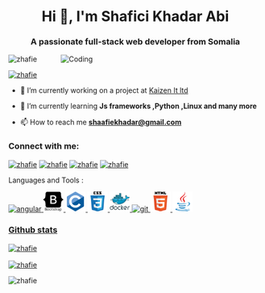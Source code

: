 

 
<h1 align="center">Hi 👋, I'm Shafici Khadar Abi  </h1>
<h3 align="center">A passionate full-stack web developer from Somalia</h3>
<img align="right" alt="Coding" width="400" src="https://camo.githubusercontent.com/422c8c98b9583219958a791ade62fd107b6f208f8814f940687d40c75cc98e2b/68747470733a2f2f63646e2e6472696262626c652e636f6d2f75736572732f3932363533372f73637265656e73686f74732f343530323932342f6d656469612f37396532366162623366623835623432663237323263663232646130393564632e676966">
<p align="left"> <img src="https://komarev.com/ghpvc/?username=zhafie&label=Profile%20views&color=0e75b6&style=flat" alt="zhafie" /> </p>

<p align="left"> <a href="https://twitter.com/zhafie" target="blank"><img src="https://img.shields.io/twitter/follow/zhafie?logo=twitter&style=for-the-badge" alt="zhafie" /></a> </p>

- 🔭 I’m currently working on a project at [Kaizen It  ltd](https://github.com/stars/zhafie/lists/kaizen-it)

- 🌱 I’m currently learning **Js frameworks ,Python ,Linux and many more**
- 📫 How to reach me **shaafiekhadar@gmail.com**
 




<h3 align="left">Connect with me:</h3>
<p align="left">
<a href="https://twitter.com/zhafie" target="blank"><img align="center" src="https://raw.githubusercontent.com/rahuldkjain/github-profile-readme-generator/master/src/images/icons/Social/twitter.svg" alt="zhafie" height="30" width="40" /></a>
<a href="https://linkedin.com/in/zhafie" target="blank"><img align="center" src="https://raw.githubusercontent.com/rahuldkjain/github-profile-readme-generator/master/src/images/icons/Social/linked-in-alt.svg" alt="zhafie" height="30" width="40" /></a>
<a href="https://fb.com/zhafie" target="blank"><img align="center" src="https://raw.githubusercontent.com/rahuldkjain/github-profile-readme-generator/master/src/images/icons/Social/facebook.svg" alt="zhafie" height="30" width="40" /></a>
<a href="https://instagram.com/zhafie" target="blank"><img align="center" src="https://raw.githubusercontent.com/rahuldkjain/github-profile-readme-generator/master/src/images/icons/Social/instagram.svg" alt="zhafie" height="30" width="40" /></a>
 
</p


 
 
 

<h3 align="left">Languages and Tools :</h3>
<p align="left"> <a href="https://angular.io" target="_blank" rel="noreferrer"> <img src="https://angular.io/assets/images/logos/angular/angular.svg" alt="angular" width="40" height="40"/> </a> <a href="https://getbootstrap.com" target="_blank" rel="noreferrer"> <img src="https://raw.githubusercontent.com/devicons/devicon/master/icons/bootstrap/bootstrap-plain-wordmark.svg" alt="bootstrap" width="40" height="40"/> </a> <a href="https://www.cprogramming.com/" target="_blank" rel="noreferrer"> <img src="https://raw.githubusercontent.com/devicons/devicon/master/icons/c/c-original.svg" alt="c" width="40" height="40"/> </a> <a href="https://www.w3schools.com/css/" target="_blank" rel="noreferrer"> <img src="https://raw.githubusercontent.com/devicons/devicon/master/icons/css3/css3-original-wordmark.svg" alt="css3" width="40" height="40"/> </a> <a href="https://www.docker.com/" target="_blank" rel="noreferrer"> <img src="https://raw.githubusercontent.com/devicons/devicon/master/icons/docker/docker-original-wordmark.svg" alt="docker" width="40" height="40"/> </a> <a href="https://git-scm.com/" target="_blank" rel="noreferrer"> <img src="https://www.vectorlogo.zone/logos/git-scm/git-scm-icon.svg" alt="git" width="40" height="40"/> </a> <a href="https://www.w3.org/html/" target="_blank" rel="noreferrer"> <img src="https://raw.githubusercontent.com/devicons/devicon/master/icons/html5/html5-original-wordmark.svg" alt="html5" width="40" height="40"/> </a> <a href="https://www.java.com" target="_blank" rel="noreferrer"> <img src="https://raw.githubusercontent.com/devicons/devicon/master/icons/java/java-original.svg" alt="java" width="40" height="40"/> </a> <a href="https://www.linux.org/" target="_blank" rel="noreferrer">  



 ### Github stats
   
<p><img align="center" src="https://github-readme-stats.vercel.app/api?username=zhafie&show_icons=true&locale=en" alt="zhafie"     /></p> 

<p ><img align="center" src="https://github-readme-streak-stats.herokuapp.com/?user=zhafie&" alt="zhafie" /></p>
 

 <p><img align="left" src="https://github-readme-stats.vercel.app/api/top-langs?username=zhafie&show_icons=true&locale=en&layout=compact&theme=tokyolight" alt="zhafie" width="500" /></p>

